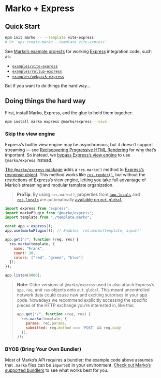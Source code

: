 # Marko + Express

## Quick Start

```sh
npm init marko -- --template vite-express
# Or `npx create-marko --template vite-express`
```

See [Marko’s example projects](https://github.com/marko-js/examples) for working [Express](https://expressjs.com/) integration code, such as:

- [`examples/vite-express`](https://github.com/marko-js/examples/tree/master/examples/vite-express)
- [`examples/rollup-express`](https://github.com/marko-js/examples/tree/master/examples/rollup-express)
- [`examples/webpack-express`](https://github.com/marko-js/examples/tree/master/examples/webpack-express)

But if you want to do things the hard way…

## Doing things the hard way

First, install Marko, Express, and the glue to hold them together:

```sh
npm install marko express @marko/express --save
```

### Skip the view engine

Express’s builtin view engine may be asynchronous, but it doesn’t support streaming — see [Rediscovering Progressive HTML Rendering](http://www.ebaytechblog.com/2014/12/08/async-fragments-rediscovering-progressive-html-rendering-with-marko/) for why that’s important. So instead, we [bypass Express’s view engine](https://strongloop.com/strongblog/bypassing-express-view-rendering-for-speed-and-modularity/) to use `@marko/express` instead.

[The `@marko/express` package](https://www.npmjs.com/package/@marko/express) adds a `res.marko()` method to [Express’s response object](https://expressjs.com/en/api.html#res). This method works like [`res.render()`](https://expressjs.com/en/api.html#res.render), but without the restrictions of Express’s view engine, letting you take full advantage of Marko’s streaming and modular template organization.

> **ProTip**: By using `res.marko()`, properties from [`app.locals`](https://expressjs.com/en/api.html#app.locals) and [`res.locals`](https://expressjs.com/en/api.html#res.locals) are automatically [available on `out.global`](https://markojs.com/docs/rendering/#global-data).

```js
import express from "express";
import markoPlugin from "@marko/express";
import template from "./template.marko";

const app = express();
app.use(markoPlugin()); // Enables `res.marko(template, input)`

app.get("/", function (req, res) {
  res.marko(template, {
    name: "Frank",
    count: 30,
    colors: ["red", "green", "blue"]
  });
});

app.listen(8080);
```

> **Note**: Older versions of `@marko/express` used to also attach Express’s `app`, `req`, and `res` objects onto `out.global`. This meant uncontrolled network data could cause new and exciting surprises in your app code. Nowadays we recommend explicitly accessing the specific pieces of the HTTP exchange you’re interested in, like this:
> 
> ```js
> app.get("/", function (req, res) {
>   res.marko(template, {
>     params: req.params,
>     submitted: req.method === 'POST' && req.body
>   });
> });
> ```

### BYOB (Bring Your Own Bundler)

Most of Marko’s API requires a bundler: the example code above assumes that `.marko` files can be `import`ed in your environment. [Check out Marko’s supported bundlers](https://markojs.com/docs/bundler-integrations-overview/) to see what works best for you.
